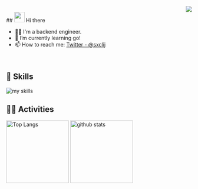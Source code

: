 <div align="right">
  <img src="https://komarev.com/ghpvc/?username=sxclij" />
</div>
## <img src="https://media.giphy.com/media/hvRJCLFzcasrR4ia7z/giphy.gif" width="28"> Hi there

- 🧑‍💻 I'm a backend engineer.
- 🌱 I’m currently learning go!
- 📫 How to reach me: [Twitter - @sxclij](https://twitter.com/sxclij)
<br>


## 🌱 Skills
<img alt="my skills" src="https://skillicons.dev/icons?theme=dark&perline=7&i=c,cpp,js,python,docker," />
<br>


## 🏃‍♀️ Activities
<div align="left"> 
  <img alt="Top Langs" height="170px" src="https://github-readme-stats.vercel.app/api?username=sxclij&theme=vue-dark&layout=compact" />
  <img alt="github stats" height="170px" src="https://github-readme-stats.vercel.app/api/top-langs/?username=sxclij&theme=vue-dark&layout=compact" />
</div>